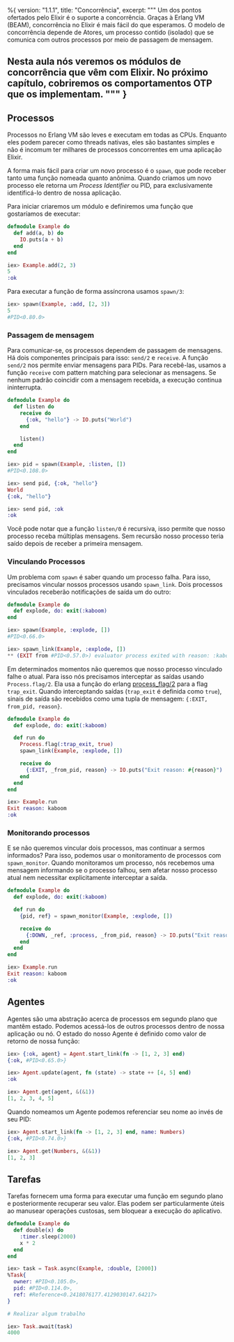 %{
  version: "1.1.1",
  title: "Concorrência",
  excerpt: """
  Um dos pontos ofertados pelo Elixir é o suporte a concorrência. Graças à Erlang VM (BEAM), concorrência no Elixir é mais fácil do que esperamos. O modelo de concorrência depende de Atores, um processo contido (isolado) que se comunica com outros processos por meio de passagem de mensagem.

Nesta aula nós veremos os módulos de concorrência que vêm com Elixir. No próximo capítulo, cobriremos os comportamentos OTP que os implementam.
  """
}
---

## Processos

Processos no Erlang VM são leves e executam em todas as CPUs. Enquanto eles podem parecer como threads nativas, eles são bastantes simples e não é incomum ter milhares de processos concorrentes em uma aplicação Elixir.

A forma mais fácil para criar um novo processo é o `spawn`, que pode receber tanto uma função nomeada quanto anônima. Quando criamos um novo processo ele retorna um _Process Identifier_ ou PID, para exclusivamente identificá-lo dentro de nossa aplicação.

Para iniciar criaremos um módulo e definiremos uma função que gostaríamos de executar:

```elixir
defmodule Example do
  def add(a, b) do
    IO.puts(a + b)
  end
end

iex> Example.add(2, 3)
5
:ok
```

Para executar a função de forma assíncrona usamos `spawn/3`:

```elixir
iex> spawn(Example, :add, [2, 3])
5
#PID<0.80.0>
```

### Passagem de mensagem

Para comunicar-se, os processos dependem de passagem de mensagens. Há dois componentes principais para isso: `send/2` e `receive`. A função `send/2` nos permite enviar mensagens para PIDs. Para recebê-las, usamos a função `receive` com pattern matching para selecionar as mensagens. Se nenhum padrão coincidir com a mensagem recebida, a execução continua ininterrupta.

```elixir
defmodule Example do
  def listen do
    receive do
      {:ok, "hello"} -> IO.puts("World")
    end

    listen()
  end
end

iex> pid = spawn(Example, :listen, [])
#PID<0.108.0>

iex> send pid, {:ok, "hello"}
World
{:ok, "hello"}

iex> send pid, :ok
:ok
```

Você pode notar que a função `listen/0` é recursiva, isso permite que nosso processo receba múltiplas mensagens. Sem recursão nosso processo teria saído depois de receber a primeira mensagem.

### Vinculando Processos

Um problema com `spawn` é saber quando um processo falha. Para isso, precisamos vincular nossos processos usando `spawn_link`. Dois processos vinculados receberão notificações de saída um do outro:

```elixir
defmodule Example do
  def explode, do: exit(:kaboom)
end

iex> spawn(Example, :explode, [])
#PID<0.66.0>

iex> spawn_link(Example, :explode, [])
** (EXIT from #PID<0.57.0>) evaluator process exited with reason: :kaboom
```

Em determinados momentos não queremos que nosso processo vinculado falhe o atual. Para isso nós precisamos interceptar as saídas usando `Process.flag/2`. Ela usa a função do erlang [process_flag/2](http://erlang.org/doc/man/erlang.html#process_flag-2) para a flag `trap_exit`. Quando interceptando saídas (`trap_exit` é definida como `true`), sinais de saída são recebidos como uma tupla de mensagem: `{:EXIT, from_pid, reason}`.

```elixir
defmodule Example do
  def explode, do: exit(:kaboom)

  def run do
    Process.flag(:trap_exit, true)
    spawn_link(Example, :explode, [])

    receive do
      {:EXIT, _from_pid, reason} -> IO.puts("Exit reason: #{reason}")
    end
  end
end

iex> Example.run
Exit reason: kaboom
:ok
```

### Monitorando processos

E se não queremos vincular dois processos, mas continuar a sermos informados? Para isso, podemos usar o monitoramento de processos com `spawn_monitor`. Quando monitoramos um processo, nós recebemos uma mensagem informando se o processo falhou, sem afetar nosso processo atual nem necessitar explicitamente interceptar a saída.

```elixir
defmodule Example do
  def explode, do: exit(:kaboom)

  def run do
    {pid, ref} = spawn_monitor(Example, :explode, [])

    receive do
      {:DOWN, _ref, :process, _from_pid, reason} -> IO.puts("Exit reason: #{reason}")
    end
  end
end

iex> Example.run
Exit reason: kaboom
:ok
```

## Agentes

Agentes são uma abstração acerca de processos em segundo plano que mantêm estado. Podemos acessá-los de outros processos dentro de nossa aplicação ou nó. O estado do nosso Agente é definido como valor de retorno de nossa função:

```elixir
iex> {:ok, agent} = Agent.start_link(fn -> [1, 2, 3] end)
{:ok, #PID<0.65.0>}

iex> Agent.update(agent, fn (state) -> state ++ [4, 5] end)
:ok

iex> Agent.get(agent, &(&1))
[1, 2, 3, 4, 5]
```

Quando nomeamos um Agente podemos referenciar seu nome ao invés de seu PID:

```elixir
iex> Agent.start_link(fn -> [1, 2, 3] end, name: Numbers)
{:ok, #PID<0.74.0>}

iex> Agent.get(Numbers, &(&1))
[1, 2, 3]
```

## Tarefas

Tarefas fornecem uma forma para executar uma função em segundo plano e posteriormente recuperar seu valor. Elas podem ser particularmente úteis ao manusear operações custosas, sem bloquear a execução do aplicativo.

```elixir
defmodule Example do
  def double(x) do
    :timer.sleep(2000)
    x * 2
  end
end

iex> task = Task.async(Example, :double, [2000])
%Task{
  owner: #PID<0.105.0>,
  pid: #PID<0.114.0>,
  ref: #Reference<0.2418076177.4129030147.64217>
}

# Realizar algum trabalho

iex> Task.await(task)
4000
```
